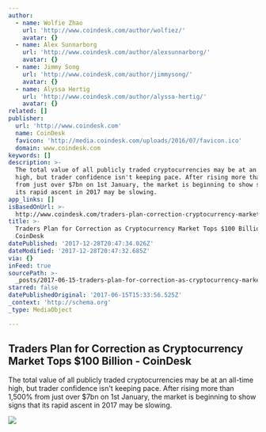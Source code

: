 ```yaml
---
author:
  - name: Wolfie Zhao
    url: 'http://www.coindesk.com/author/wolfiez/'
    avatar: {}
  - name: Alex Sunnarborg
    url: 'http://www.coindesk.com/author/alexsunnarborg/'
    avatar: {}
  - name: Jimmy Song
    url: 'http://www.coindesk.com/author/jimmysong/'
    avatar: {}
  - name: Alyssa Hertig
    url: 'http://www.coindesk.com/author/alyssa-hertig/'
    avatar: {}
related: []
publisher:
  url: 'http://www.coindesk.com'
  name: CoinDesk
  favicon: 'http://media.coindesk.com/uploads/2016/07/favicon.ico'
  domain: www.coindesk.com
keywords: []
description: >-
  The total value of all publicly traded cryptocurrencies may be at an all-time
  high, but trader confidence isn't keeping pace. After rising more than 1,500%
  from just over $7bn on 1st January, the market is beginning to show signs that
  its rapid ascent in 2017 may be slowing.
app_links: []
isBasedOnUrl: >-
  http://www.coindesk.com/traders-plan-correction-cryptocurrency-market-tops-100-billion/
title: >-
  Traders Plan for Correction as Cryptocurrency Market Tops $100 Billion -
  CoinDesk
datePublished: '2017-12-28T20:47:34.026Z'
dateModified: '2017-12-28T20:47:32.685Z'
via: {}
inFeed: true
sourcePath: >-
  _posts/2017-06-15-traders-plan-for-correction-as-cryptocurrency-market-tops-dollar1.md
starred: false
datePublishedOriginal: '2017-06-15T15:33:56.525Z'
_context: 'http://schema.org'
_type: MediaObject

---
```

<article style=""><h1>Traders Plan for Correction as Cryptocurrency Market Tops $100 Billion - CoinDesk</h1><p>The total value of all publicly traded cryptocurrencies may be at an all-time high, but trader confidence isn't keeping pace. After rising more than 1,500% from just over $7bn on 1st January, the market is beginning to show signs that its rapid ascent in 2017 may be slowing.</p><img src="https://media.coindesk.com/uploads/2017/06/shutterstock_637929982.jpg" /></article>